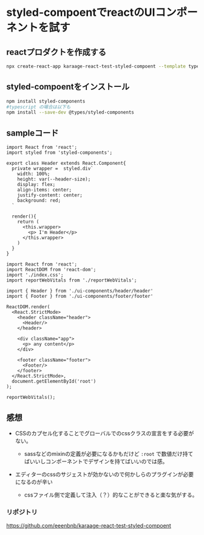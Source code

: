 # styled-compoentでreactのUIコンポーネントを試す

## reactプロダクトを作成する
```bash
npx create-react-app karaage-react-test-styled-compoent --template typescript
```

## styled-compoentをインストール
```bash
npm install styled-components
#typescript の場合は以下も
npm install --save-dev @types/styled-components
```


## sampleコード
```tsx
import React from 'react';
import styled from 'styled-components';

export class Header extends React.Component{
  private wrapper =  styled.div`
    width: 100%;
    height: var(--header-size);
    display: flex;
    align-items: center;
    justify-content: center;
    background: red;
  `

  render(){
    return (
      <this.wrapper>
        <p> I'm Header</p>
      </this.wrapper>
    )
  }
}
```

```tsx
import React from 'react';
import ReactDOM from 'react-dom';
import './index.css';
import reportWebVitals from './reportWebVitals';

import { Header } from './ui-components/header/header'
import { Footer } from './ui-components/footer/footer'

ReactDOM.render(
  <React.StrictMode>
    <header className="header">
      <Header/>
    </header>

    <div className="app">
      <p> any content</p>
    </div>

    <footer className="footer">
      <Footer/>
    </footer>
  </React.StrictMode>,
  document.getElementById('root')
);

reportWebVitals();
```

## 感想
- CSSのカプセル化することでグローバルでのcssクラスの宣言をする必要がない。
  - sassなどのmixinの定義が必要になるかもだけど `:root` で数値だけ持てばいいしコンポーネントでデザインを持てばいいのでは感。


- エディターのcssのサジェストが効かないので何かしらのプラグインが必要になるのが辛い
  - cssファイル側で定義して注入（？）的なことができると楽な気がする。

### リポジトリ
https://github.com/eeenbnb/karaage-react-test-styled-compoent
